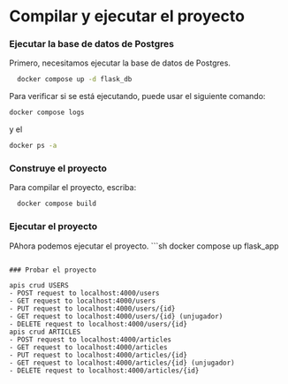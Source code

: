 # Compilar y ejecutar el proyecto

### Ejecutar la base de datos de Postgres

Primero, necesitamos ejecutar la base de datos de Postgres.
  ```sh
	docker compose up -d flask_db
  ```
Para verificar si se está ejecutando, puede usar el siguiente comando:
```sh
docker compose logs
  ```
y el

```sh
docker ps -a
```
### Construye el proyecto

Para compilar el proyecto, escriba:
  ```sh
	docker compose build
  ```

###  Ejecutar el proyecto

PAhora podemos ejecutar el proyecto.
	```sh
docker compose up flask_app
  ```

### Probar el proyecto

apis crud USERS
- POST request to localhost:4000/users
- GET request to localhost:4000/users
- PUT request to localhost:4000/users/{id}
- GET request to localhost:4000/users/{id} (unjugador) 
- DELETE request to localhost:4000/users/{id}
apis crud ARTICLES
- POST request to localhost:4000/articles
- GET request to localhost:4000/articles
- PUT request to localhost:4000/articles/{id}
- GET request to localhost:4000/articles/{id} (unjugador) 
- DELETE request to localhost:4000/articles/{id}
